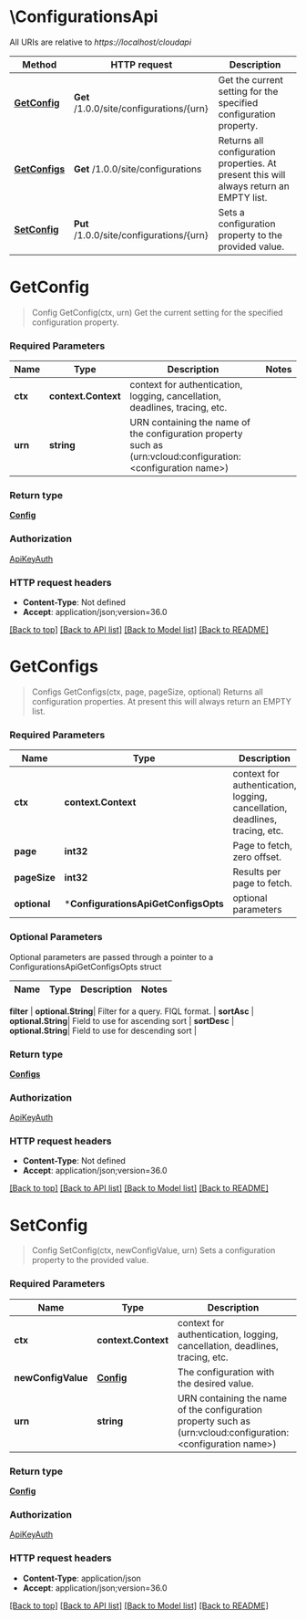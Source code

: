# \ConfigurationsApi

All URIs are relative to *https://localhost/cloudapi*

Method | HTTP request | Description
------------- | ------------- | -------------
[**GetConfig**](ConfigurationsApi.md#GetConfig) | **Get** /1.0.0/site/configurations/{urn} | Get the current setting for the specified configuration property.
[**GetConfigs**](ConfigurationsApi.md#GetConfigs) | **Get** /1.0.0/site/configurations | Returns all configuration properties. At present this will always return an EMPTY list.
[**SetConfig**](ConfigurationsApi.md#SetConfig) | **Put** /1.0.0/site/configurations/{urn} | Sets a configuration property to the provided value.


# **GetConfig**
> Config GetConfig(ctx, urn)
Get the current setting for the specified configuration property.

### Required Parameters

Name | Type | Description  | Notes
------------- | ------------- | ------------- | -------------
 **ctx** | **context.Context** | context for authentication, logging, cancellation, deadlines, tracing, etc.
  **urn** | **string**| URN containing the name of the configuration property such as (urn:vcloud:configuration:&lt;configuration name&gt;) | 

### Return type

[**Config**](Config.md)

### Authorization

[ApiKeyAuth](../README.md#ApiKeyAuth)

### HTTP request headers

 - **Content-Type**: Not defined
 - **Accept**: application/json;version=36.0

[[Back to top]](#) [[Back to API list]](../README.md#documentation-for-api-endpoints) [[Back to Model list]](../README.md#documentation-for-models) [[Back to README]](../README.md)

# **GetConfigs**
> Configs GetConfigs(ctx, page, pageSize, optional)
Returns all configuration properties. At present this will always return an EMPTY list.

### Required Parameters

Name | Type | Description  | Notes
------------- | ------------- | ------------- | -------------
 **ctx** | **context.Context** | context for authentication, logging, cancellation, deadlines, tracing, etc.
  **page** | **int32**| Page to fetch, zero offset. | [default to 1]
  **pageSize** | **int32**| Results per page to fetch. | [default to 25]
 **optional** | ***ConfigurationsApiGetConfigsOpts** | optional parameters | nil if no parameters

### Optional Parameters
Optional parameters are passed through a pointer to a ConfigurationsApiGetConfigsOpts struct

Name | Type | Description  | Notes
------------- | ------------- | ------------- | -------------


 **filter** | **optional.String**| Filter for a query.  FIQL format. | 
 **sortAsc** | **optional.String**| Field to use for ascending sort | 
 **sortDesc** | **optional.String**| Field to use for descending sort | 

### Return type

[**Configs**](Configs.md)

### Authorization

[ApiKeyAuth](../README.md#ApiKeyAuth)

### HTTP request headers

 - **Content-Type**: Not defined
 - **Accept**: application/json;version=36.0

[[Back to top]](#) [[Back to API list]](../README.md#documentation-for-api-endpoints) [[Back to Model list]](../README.md#documentation-for-models) [[Back to README]](../README.md)

# **SetConfig**
> Config SetConfig(ctx, newConfigValue, urn)
Sets a configuration property to the provided value.

### Required Parameters

Name | Type | Description  | Notes
------------- | ------------- | ------------- | -------------
 **ctx** | **context.Context** | context for authentication, logging, cancellation, deadlines, tracing, etc.
  **newConfigValue** | [**Config**](Config.md)| The configuration with the desired value. | 
  **urn** | **string**| URN containing the name of the configuration property such as (urn:vcloud:configuration:&lt;configuration name&gt;) | 

### Return type

[**Config**](Config.md)

### Authorization

[ApiKeyAuth](../README.md#ApiKeyAuth)

### HTTP request headers

 - **Content-Type**: application/json
 - **Accept**: application/json;version=36.0

[[Back to top]](#) [[Back to API list]](../README.md#documentation-for-api-endpoints) [[Back to Model list]](../README.md#documentation-for-models) [[Back to README]](../README.md)

